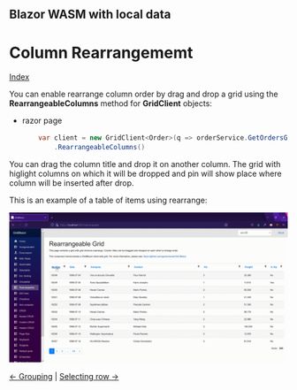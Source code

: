 ## Blazor WASM with local data

# Column Rearrangememt

[Index](Documentation.md)

You can enable rearrange column order by drag and drop a grid using the **RearrangeableColumns** method for **GridClient** objects:
* razor page
    ```c#
        var client = new GridClient<Order>(q => orderService.GetOrdersGridRows(columns, q), query, false, "ordersGrid", Columns, locale)
            .RearrangeableColumns()
    ```


You can drag the column title and drop it on another column. 
The grid with higlight columns on which it will be dropped and pin will show place where column will be inserted after drop.

This is an example of a table of items using rearrange:

![](../images/RearrangeColumns.gif)


[<- Grouping](Grouping.md) | [Selecting row ->](Selecting_row.md)